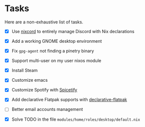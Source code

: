 # Tasks

Here are a non-exhaustive list of tasks.

- [x] Use [nixcord](https://github.com/KaylorBen/nixcord) to entirely manage Discord with Nix declarations
- [x] Add a working GNOME desktop environment
- [x] Fix `gpg-agent` not finding a pinetry binary
- [x] Support multi-user on my user nixos module
- [x] Install Steam
- [x] Customize emacs
- [x] Customize Spotify with [Spicetify](https://github.com/Gerg-L/spicetify-nix)
- [x] Add declarative Flatpak supports with [declarative-flatpak](https://github.com/GermanBread/declarative-flatpak)
- [ ] Better email accounts management
- [x] Solve TODO in the file `modules/home/roles/desktop/default.nix`

